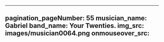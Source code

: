 ------
pagination_pageNumber: 55
musician_name: Gabriel
band_name: Your Twenties.
img_src: images/musician0064.png
onmouseover_src: 
------